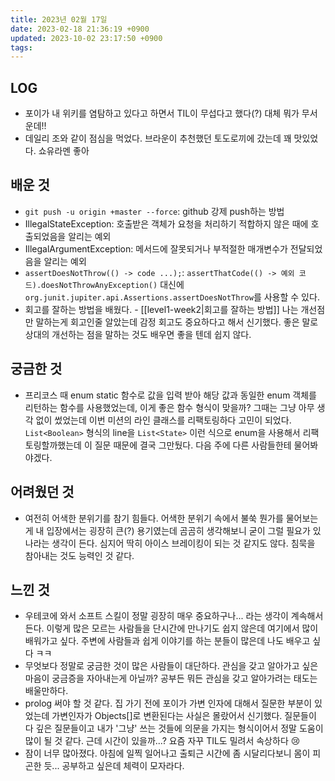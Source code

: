 ```yaml
---
title: 2023년 02월 17일
date: 2023-02-18 21:36:19 +0900
updated: 2023-10-02 23:17:50 +0900
tags: 
---
```

## LOG
- 포이가 내 위키를 염탐하고 있다고 하면서 TIL이 무섭다고 했다(?) 대체 뭐가 무서운데!!
- 데일리 조와 같이 점심을 먹었다. 브라운이 추천했던 토도로끼에 갔는데 꽤 맛있었다. 쇼유라멘 좋아
## 배운 것
- ```git push -u origin +master --force```: github 강제 push하는 방법
- IllegalStateException: 호출받은 객체가 요청을 처리하기 적합하지 않은 때에 호출되었음을 알리는 예외
- IllegalArgumentException: 메서드에 잘못되거나 부적절한 매개변수가 전달되었음을 알리는 예외
- ```assertDoesNotThrow(() -> code ...);```: ```assertThatCode(() -> 예외 코드).doesNotThrowAnyException()``` 대신에 ```org.junit.jupiter.api.Assertions.assertDoesNotThrow```를 사용할 수 있다.
- 회고를 잘하는 방법을 배웠다. - [[level1-week2|회고를 잘하는 방법]] 나는 개선점만 말하는게 회고인줄 알았는데 감정 회고도 중요하다고 해서 신기했다. 좋은 말로 상대의 개선하는 점을 말하는 것도 배우면 좋을 텐데 쉽지 않다.
## 궁금한 것
- 프리코스 때 enum static 함수로 값을 입력 받아 해당 값과 동일한 enum 객체를 리턴하는 함수를 사용했었는데, 이게 좋은 함수 형식이 맞을까? 그때는 그냥 아무 생각 없이 썼었는데 이번 미션의 라인 클래스를 리팩토링하다 고민이 되었다. ```List<Boolean>``` 형식의 line을 ```List<State>``` 이런 식으로 enum을 사용해서 리팩토링할까했는데 이 질문 때문에 결국 그만뒀다. 다음 주에 다른 사람들한테 물어봐야겠다.
## 어려웠던 것
- 여전히 어색한 분위기를 참기 힘들다. 어색한 분위기 속에서 불쑥 뭔가를 물어보는 게 내 입장에서는 굉장히 큰(?) 용기였는데 곰곰히 생각해보니 굳이 그럴 필요가 있나라는 생각이 든다. 심지어 딱히 아이스 브레이킹이 되는 것 같지도 않다. 침묵을 참아내는 것도 능력인 것 같다.
## 느낀 것
- 우테코에 와서 소프트 스킬이 정말 굉장히 매우 중요하구나... 라는 생각이 계속해서 든다. 이렇게 많은 모르는 사람들을 단시간에 만나기도 쉽지 않은데 여기에서 많이 배워가고 싶다. 주변에 사람들과 쉽게 이야기를 하는 분들이 많은데 나도 배우고 싶다 ㅋㅋ
- 무엇보다 정말로 궁금한 것이 많은 사람들이 대단하다. 관심을 갖고 알아가고 싶은 마음이 궁금증을 자아내는게 아닐까? 공부든 뭐든 관심을 갖고 알아가려는 태도는 배울만하다.
- prolog 써야 할 것 같다. 집 가기 전에 포이가 가변 인자에 대해서 질문한 부분이 있었는데 가변인자가 Objects[]로 변환된다는 사실은 몰랐어서 신기했다. 질문들이 다 깊은 질문들이고 내가 '그냥' 쓰는 것들에 의문을 가지는 형식이어서 정말 도움이 많이 될 것 같다. 근데 시간이 있을까...? 요즘 자꾸 TIL도 밀려서 속상하다 😢
- 잠이 너무 많아졌다. 아침에 일찍 일어나고 출퇴근 시간에 좀 시달리다보니 몸이 피곤한 듯... 공부하고 싶은데 체력이 모자라다.
